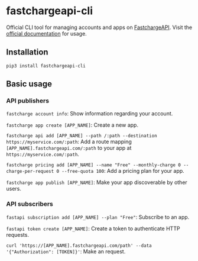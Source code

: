 # fastchargeapi-cli

Official CLI tool for managing accounts and apps on [FastchargeAPI](https://fastchargeapi.com). Visit the [official 
documentation](https://doc.fastchargeapi.com) for usage.


## Installation

```
pip3 install fastchargeapi-cli
```

## Basic usage

### API publishers

`fastcharge account info`: Show information regarding your account.

`fastcharge app create [APP_NAME]`: Create a new app.

`fastcharge api add [APP_NAME] --path /:path --destination https://myservice.com/:path`: Add a route mapping `[APP_NAME].fastchargeapi.com/:path` to your app at `https://myservice.com/:path`.

`fastcharge pricing add [APP_NAME] --name "Free" --monthly-charge 0 --charge-per-request 0 --free-quota 100`: Add a pricing plan for your app.

`fastcharge app publish [APP_NAME]`: Make your app discoverable by other users.

### API subscribers

`fastapi subscription add [APP_NAME] --plan "Free"`: Subscribe to an app.

`fastapi token create [APP_NAME]`: Create a token to authenticate HTTP requests.

`curl 'https://[APP_NAME].fastchargeapi.com/path' --data '{"Authorization": [TOKEN]}'`: Make an request.


